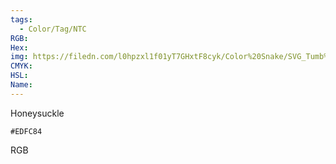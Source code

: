 ```yaml
---
tags:
  - Color/Tag/NTC
RGB:
Hex:
img: https://filedn.com/l0hpzxl1f01yT7GHxtF8cyk/Color%20Snake/SVG_Tumb%20Mass%20No%20Name/EDFC84.svg
CMYK:
HSL:
Name:
---
```

Honeysuckle
```palette
#EDFC84
```
RGB
